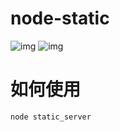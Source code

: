 # node-static

![img](https://img.shields.io/badge/npm-6.14.11-green.svg)
![img](https://img.shields.io/badge/node-14.16.0-green.svg)

# 如何使用

`node static_server`
